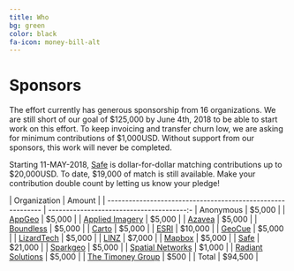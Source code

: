 ```yaml
---
title: Who
bg: green
color: black
fa-icon: money-bill-alt
---
```


# Sponsors

The effort currently has generous sponsorship from 16 organizations. We are
still short of our goal of $125,000 by June 4th, 2018 to be able to start work
on this effort. To keep invoicing and transfer churn low, we are asking for
minimum contributions of $1,000USD. Without support from our sponsors, this work
will never be completed.

Starting 11-MAY-2018, [Safe](https://safe.com) is dollar-for-dollar matching contributions up
to $20,000USD. To date, $19,000 of match is still available. Make your contribution double count by letting us know your pledge!

| Organization                                                | Amount                                  |
| ----------------------------------------------------------- | ---------------------------------------:-
| Anonymous                                                   |                    $5,000                |
| [AppGeo](https://www.appgeo.com/)                           |                    $5,000                |
| [Applied Imagery](http://appliedimagery.com/)               |                    $5,000                |
| [Azavea](https://www.azavea.com/)                           |                    $5,000                |
| [Boundless](https://boundlessgeo.com/)                      |                    $5,000                |
| [Carto](https://carto.com/)                                 |                    $5,000                |
| [ESRI](https://www.esri.com/en-us/home)                     |                   $10,000                |
| [GeoCue](http://geocue.com/)                                |                    $5,000                |
| [LizardTech](https://www.lizardtech.com/)                   |                    $5,000                |
| [LINZ](https://www.linz.govt.nz/)                           |                    $7,000                |
| [Mapbox](https://www.mapbox.com/)                           |                    $5,000                |
| [Safe](https://safe.com)                                    |                   $21,000                |
| [Sparkgeo](http://www.sparkgeo.com/)                        |                    $5,000                |
| [Spatial Networks](https://www.spatialnetworks.com/)        |                    $1,000                |
| [Radiant Solutions](http://www.radiantsolutions.com/)       |                    $5,000                |
| [The Timoney Group](http://www.thetimoneygroup.com/)        |                      $500                |
| Total                                                       |                   $94,500                |

<p></p>

